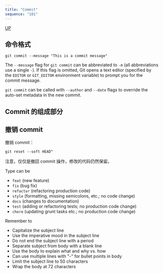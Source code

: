 ```yaml
---
title: "Commit"
sequence: "101"
---
```


[UP](/git/git-index.html)


## 命令格式

```text
git commit --message "This is a commit message"
```

The `--message` flag for `git commit` can be abbreviated to `-m` (all abbreviations use a single `-`). If this flag is
omitted, Git opens a text editor
(specified by the `EDITOR` or `GIT_EDITOR` environment variable) to prompt you for the commit message.

`git commit` can be called with `--author` and `--date` flags to override the auto-set metadata in the new commit.

## Commit 的组成部分

## 撤销 commit

撤销 commit：

```text
git reset --soft HEAD^
```

注意，仅仅是撤回 commit 操作，修改的代码仍然保留。

Type can be

- `feat`     (new feature)
- `fix`      (bug fix)
- `refactor` (refactoring production code)
- `style`    (formatting, missing semicolons, etc.; no code change)
- `docs`     (changes to documentation)
- `test`     (adding or refactoring tests; no production code change)
- `chore`    (updating grunt tasks etc.; no production code change)

Remember to

- Capitalize the subject line
- Use the imperative mood in the subject line
- Do not end the subject line with a period
- Separate subject from body with a blank line
- Use the body to explain what and why vs. how
- Can use multiple lines with "-" for bullet points in body
- Limit the subject line to 50 characters
- Wrap the body at 72 characters
